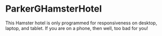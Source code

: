 # ParkerGHamsterHotel

This Hamster hotel is only programmed for responsiveness on desktop, laptop, and tablet. If you are on a phone, then well, too bad for you!
